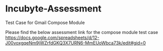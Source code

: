 # Incubyte-Assessment
Test Case for Gmail Compose Module


Please find the below assessment link for the compose module test case
https://docs.google.com/spreadsheets/d/12-J00voxgqeNm9jWZrfdGKQ3X7URN6-MmEUoWbca73k/edit#gid=0
